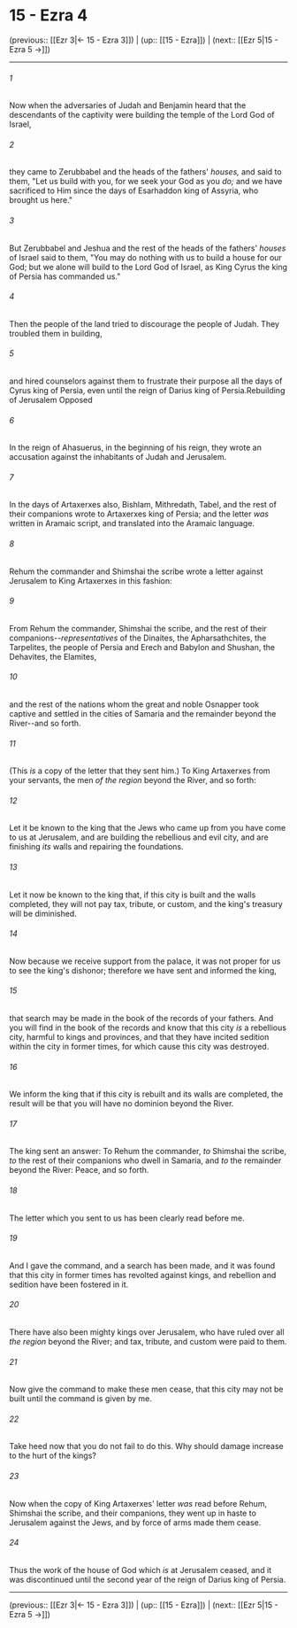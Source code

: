 # 15 - Ezra 4

(previous:: [[Ezr 3|← 15 - Ezra 3]]) | (up:: [[15 - Ezra]]) | (next:: [[Ezr 5|15 - Ezra 5 →]])

***


###### 1 
Now when the adversaries of Judah and Benjamin heard that the descendants of the captivity were building the temple of the Lord God of Israel, 

###### 2 
they came to Zerubbabel and the heads of the fathers' _houses,_ and said to them, "Let us build with you, for we seek your God as you _do;_ and we have sacrificed to Him since the days of Esarhaddon king of Assyria, who brought us here." 

###### 3 
But Zerubbabel and Jeshua and the rest of the heads of the fathers' _houses_ of Israel said to them, "You may do nothing with us to build a house for our God; but we alone will build to the Lord God of Israel, as King Cyrus the king of Persia has commanded us." 

###### 4 
Then the people of the land tried to discourage the people of Judah. They troubled them in building, 

###### 5 
and hired counselors against them to frustrate their purpose all the days of Cyrus king of Persia, even until the reign of Darius king of Persia.Rebuilding of Jerusalem Opposed 

###### 6 
In the reign of Ahasuerus, in the beginning of his reign, they wrote an accusation against the inhabitants of Judah and Jerusalem. 

###### 7 
In the days of Artaxerxes also, Bishlam, Mithredath, Tabel, and the rest of their companions wrote to Artaxerxes king of Persia; and the letter _was_ written in Aramaic script, and translated into the Aramaic language. 

###### 8 
Rehum the commander and Shimshai the scribe wrote a letter against Jerusalem to King Artaxerxes in this fashion: 

###### 9 
From Rehum the commander, Shimshai the scribe, and the rest of their companions--_representatives_ of the Dinaites, the Apharsathchites, the Tarpelites, the people of Persia and Erech and Babylon and Shushan, the Dehavites, the Elamites, 

###### 10 
and the rest of the nations whom the great and noble Osnapper took captive and settled in the cities of Samaria and the remainder beyond the River--and so forth. 

###### 11 
(This _is_ a copy of the letter that they sent him.) To King Artaxerxes from your servants, the men _of the region_ beyond the River, and so forth: 

###### 12 
Let it be known to the king that the Jews who came up from you have come to us at Jerusalem, and are building the rebellious and evil city, and are finishing _its_ walls and repairing the foundations. 

###### 13 
Let it now be known to the king that, if this city is built and the walls completed, they will not pay tax, tribute, or custom, and the king's treasury will be diminished. 

###### 14 
Now because we receive support from the palace, it was not proper for us to see the king's dishonor; therefore we have sent and informed the king, 

###### 15 
that search may be made in the book of the records of your fathers. And you will find in the book of the records and know that this city _is_ a rebellious city, harmful to kings and provinces, and that they have incited sedition within the city in former times, for which cause this city was destroyed. 

###### 16 
We inform the king that if this city is rebuilt and its walls are completed, the result will be that you will have no dominion beyond the River. 

###### 17 
The king sent an answer: To Rehum the commander, _to_ Shimshai the scribe, _to_ the rest of their companions who dwell in Samaria, and _to_ the remainder beyond the River: Peace, and so forth. 

###### 18 
The letter which you sent to us has been clearly read before me. 

###### 19 
And I gave the command, and a search has been made, and it was found that this city in former times has revolted against kings, and rebellion and sedition have been fostered in it. 

###### 20 
There have also been mighty kings over Jerusalem, who have ruled over all _the region_ beyond the River; and tax, tribute, and custom were paid to them. 

###### 21 
Now give the command to make these men cease, that this city may not be built until the command is given by me. 

###### 22 
Take heed now that you do not fail to do this. Why should damage increase to the hurt of the kings? 

###### 23 
Now when the copy of King Artaxerxes' letter _was_ read before Rehum, Shimshai the scribe, and their companions, they went up in haste to Jerusalem against the Jews, and by force of arms made them cease. 

###### 24 
Thus the work of the house of God which _is_ at Jerusalem ceased, and it was discontinued until the second year of the reign of Darius king of Persia.

***

(previous:: [[Ezr 3|← 15 - Ezra 3]]) | (up:: [[15 - Ezra]]) | (next:: [[Ezr 5|15 - Ezra 5 →]])
